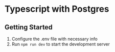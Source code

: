 # Typescript with Postgres

## Getting Started

1. Configure the .env file with necessary info
2. Run `npm run dev` to start the development server